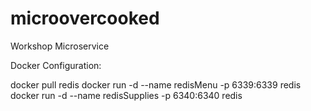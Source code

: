 # microovercooked
Workshop Microservice

Docker Configuration:

docker pull redis
docker run -d --name redisMenu -p 6339:6339 redis
docker run -d --name redisSupplies -p 6340:6340 redis
